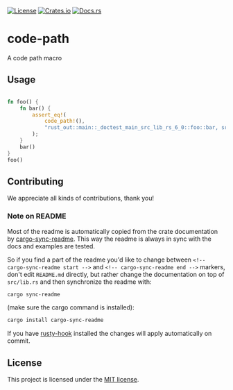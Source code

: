 [![License](https://img.shields.io/crates/l/code-path.svg)](https://choosealicense.com/licenses/mit/)
[![Crates.io](https://img.shields.io/crates/v/code-path.svg)](https://crates.io/crates/code-path)
[![Docs.rs](https://docs.rs/code-path/badge.svg)](https://docs.rs/code-path)

<!-- cargo-sync-readme start -->

# code-path

A code path macro

## Usage
```rust

fn foo() {
    fn bar() {
        assert_eq!(
            code_path!(),
            "rust_out::main::_doctest_main_src_lib_rs_6_0::foo::bar, src/lib.rs:10:13".into(),
        );
    }
    bar()
}
foo()
```

<!-- cargo-sync-readme end -->

## Contributing

We appreciate all kinds of contributions, thank you!


### Note on README

Most of the readme is automatically copied from the crate documentation by [cargo-sync-readme][].
This way the readme is always in sync with the docs and examples are tested.

So if you find a part of the readme you'd like to change between `<!-- cargo-sync-readme start -->`
and `<!-- cargo-sync-readme end -->` markers, don't edit `README.md` directly, but rather change
the documentation on top of `src/lib.rs` and then synchronize the readme with:
```bash
cargo sync-readme
```
(make sure the cargo command is installed):
```bash
cargo install cargo-sync-readme
```

If you have [rusty-hook] installed the changes will apply automatically on commit.


## License

This project is licensed under the [MIT license](LICENSE).

[cargo-sync-readme]: https://github.com/phaazon/cargo-sync-readme
[rusty-hook]: https://github.com/swellaby/rusty-hook
